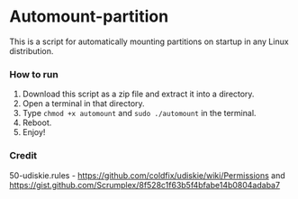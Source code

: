 # Automount-partition
This is a script for automatically mounting partitions on startup in any Linux distribution.

### How to run
1. Download this script as a zip file and extract it into a directory.
2. Open a terminal in that directory.
3. Type `chmod +x automount` and `sudo ./automount` in the terminal.
4. Reboot.
5. Enjoy!

### Credit
50-udiskie.rules - https://github.com/coldfix/udiskie/wiki/Permissions and https://gist.github.com/Scrumplex/8f528c1f63b5f4bfabe14b0804adaba7
